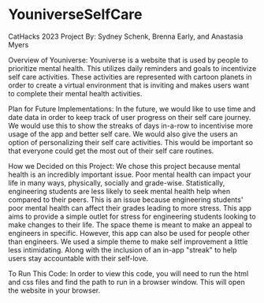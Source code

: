 # YouniverseSelfCare
 CatHacks 2023 Project
By: Sydney Schenk, Brenna Early, and Anastasia Myers

Overview of Youniverse:
Youniverse is a website that is used by people to prioritize mental health. This utilizes daily reminders and goals to incentivize self care activities. These activities are represented with cartoon planets in order to create a virtual environment that is inviting and makes users want to complete their mental health activities.

Plan for Future Implementations:
In the future, we would like to use time and date data in order to keep track of user progress on their self care journey. We would use this to show the streaks of days in-a-row to incentivise more usage of the app and better self care. We would also give the users an option of personalizing their self care activities. This would be important so that everyone could get the most out of their self care routines.

How we Decided on this Project:
We chose this project because mental health is an incredibly important issue. Poor mental health can impact your life in many ways, physically, socially and grade-wise. Statistically, engineering students are less likely to seek mental health help when compared to their peers. This is an issue because engineering students' poor mental health can affect their grades leading to more stress. This app aims to provide a simple outlet for stress for engineering students looking to make changes to their life. The space theme is meant to make an appeal to engineers in specific. However, this app can also be used for people other than engineers. We used a simple theme to make self improvement a little less intimidating. Along with the inclusion of an in-app "streak" to help users stay accountable with their self-love.

To Run This Code:
In order to view this code, you will need to run the html and css files and find the path to run in a browser window. This will open the website in your browser.
